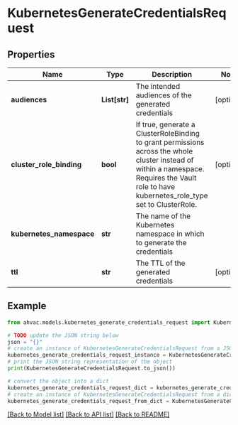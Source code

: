 # KubernetesGenerateCredentialsRequest


## Properties

Name | Type | Description | Notes
------------ | ------------- | ------------- | -------------
**audiences** | **List[str]** | The intended audiences of the generated credentials | [optional] 
**cluster_role_binding** | **bool** | If true, generate a ClusterRoleBinding to grant permissions across the whole cluster instead of within a namespace. Requires the Vault role to have kubernetes_role_type set to ClusterRole. | [optional] 
**kubernetes_namespace** | **str** | The name of the Kubernetes namespace in which to generate the credentials | 
**ttl** | **str** | The TTL of the generated credentials | [optional] 

## Example

```python
from ahvac.models.kubernetes_generate_credentials_request import KubernetesGenerateCredentialsRequest

# TODO update the JSON string below
json = "{}"
# create an instance of KubernetesGenerateCredentialsRequest from a JSON string
kubernetes_generate_credentials_request_instance = KubernetesGenerateCredentialsRequest.from_json(json)
# print the JSON string representation of the object
print(KubernetesGenerateCredentialsRequest.to_json())

# convert the object into a dict
kubernetes_generate_credentials_request_dict = kubernetes_generate_credentials_request_instance.to_dict()
# create an instance of KubernetesGenerateCredentialsRequest from a dict
kubernetes_generate_credentials_request_from_dict = KubernetesGenerateCredentialsRequest.from_dict(kubernetes_generate_credentials_request_dict)
```
[[Back to Model list]](../README.md#documentation-for-models) [[Back to API list]](../README.md#documentation-for-api-endpoints) [[Back to README]](../README.md)


